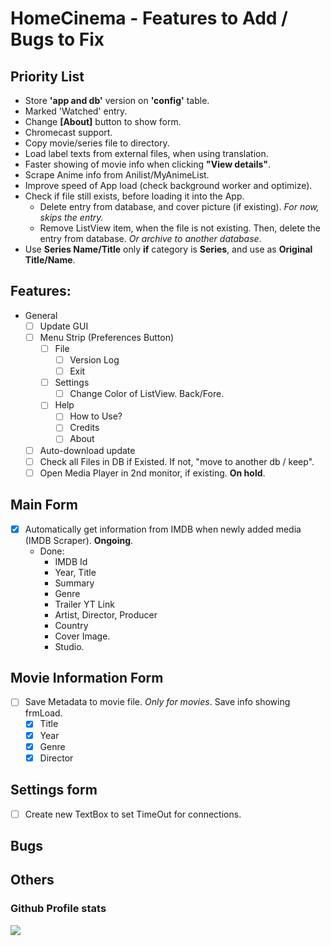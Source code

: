 # HomeCinema - Features to Add / Bugs to Fix

## Priority List
- Store **'app and db'** version on **'config'** table.
- Marked 'Watched' entry.
- Change **[About]** button to show form.
- Chromecast support.
- Copy movie/series file to directory.
- Load label texts from external files, when using translation.
- Faster showing of movie info when clicking **"View details"**.
- Scrape Anime info from Anilist/MyAnimeList.
- Improve speed of App load (check background worker and optimize).
- Check if file still exists, before loading it into the App.
  - Delete entry from database, and cover picture (if existing). *For now, skips the entry.*
  - Remove ListView item, when the file is not existing. Then, delete the entry from database. *Or archive to another database*.
- Use **Series Name/Title** only **if** category is **Series**, and use as **Original Title/Name**.

## Features:
- General
  - [ ] Update GUI
  - [ ] Menu Strip (Preferences Button)
    - [ ] File
	  - [ ] Version Log
	  - [ ] Exit
	- [ ] Settings
	  - [ ] Change Color of ListView. Back/Fore.
	- [ ] Help
	  - [ ] How to Use?
	  - [ ] Credits
	  - [ ] About
  - [ ] Auto-download update
  - [ ] Check all Files in DB if Existed. If not, "move to another db / keep".
  - [ ] Open Media Player in 2nd monitor, if existing. **On hold**.

## Main Form
  - [x] Automatically get information from IMDB when newly added media (IMDB Scraper). **Ongoing**.
    - Done:
	  - IMDB Id
	  - Year, Title
	  - Summary
	  - Genre
	  - Trailer YT Link
	  - Artist, Director, Producer
	  - Country
	  - Cover Image.
	  - Studio.
	  
## Movie Information Form
  - [ ] Save Metadata to movie file. *Only for movies*. Save info showing frmLoad.
    - [x] Title
	- [x] Year
	- [x] Genre
	- [x] Director
  
## Settings form
- [ ] Create new TextBox to set TimeOut for connections.

## Bugs

## Others

### Github Profile stats
<img src="https://github-readme-stats.vercel.app/api?username=JerloPH&&show_icons=true">
